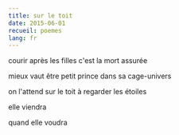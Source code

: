 ```yaml
---
title: sur le toit
date: 2015-06-01
recueil: poemes
lang: fr
---
```


courir après les filles
c'est la mort assurée

mieux vaut être petit prince
dans sa cage-univers

on l'attend sur le toit
à regarder les étoiles

elle viendra

quand elle voudra
